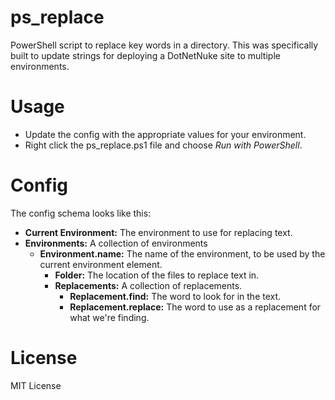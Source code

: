 ps_replace
==========
PowerShell script to replace key words in a directory. This was specifically built to update strings for deploying a DotNetNuke site to multiple environments.

# Usage 
* Update the config with the appropriate values for your environment. 
* Right click the ps_replace.ps1 file and choose *Run with PowerShell*.    

# Config
The config schema looks like this: 
* **Current Environment:** The environment to use for replacing text.   
* **Environments:** A collection of environments
  * **Environment.name:** The name of the environment, to be used by the current environment element.  
    * **Folder:** The location of the files to replace text in.  
    * **Replacements:** A collection of replacements.  
      * **Replacement.find:** The word to look for in the text.  
      * **Replacement.replace:** The word to use as a replacement for what we're finding.  
# License
MIT License

